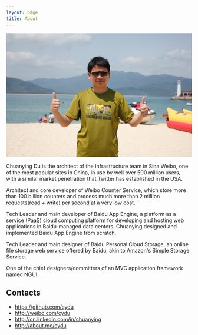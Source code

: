 ```yaml
---
layout: page
title: About
---
```


![cydu](/public/image/photo_cydu.jpg)

Chuanying Du is the architect of the Infrastructure team in Sina Weibo, one of the most popular sites in China, in use by well over 500 million users, with a similar market penetration that Twitter has established in the USA. 

Architect and core developer of Weibo Counter Service, which store more than 100 billion counters and process much more than 2 million requests(read + write) per second at a very low cost.

Tech Leader and main developer of Baidu App Engine, a platform as a service (PaaS) cloud computing platform for developing and hosting web applications in Baidu-managed data centers. Chuanying designed and implemented Baidu App Engine from scratch.

Tech Leader and main designer of Baidu Personal Cloud Storage, an online file storage web service offered by Baidu, akin to Amazon's Simple Storage Service. 

One of the chief designers/committers of an MVC application framework named NGUI.

## Contacts

- <https://github.com/cydu>
- <http://weibo.com/cydu>
- <http://cn.linkedin.com/in/chuanying>
- <http://about.me/cydu>
